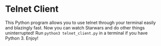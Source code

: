 # Telnet Client
This Python program allows you to use telnet through your terminal easily and blazingly fast. Now you can watch Starwars and do other things uninterrupted! Run `python3 telnet_client.py` in a terminal if you have Python 3. Enjoy!
